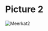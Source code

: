 ﻿# Picture 2

![Meerkat2](https://th.bing.com/th/id/OIP.-_iWXXjEGp4KjsWra-t95wHaEK?w=312&h=180&c=7&r=0&o=5&dpr=1.5&pid=1.7)
